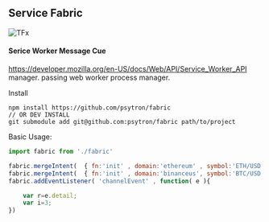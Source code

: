

## Service Fabric 
![TFx](https://raw.githubusercontent.com/psytron/fabric/main/tfx.jpg)

#### Serice Worker Message Cue
https://developer.mozilla.org/en-US/docs/Web/API/Service_Worker_API manager.  passing web worker process manager. 


Install
```shell
npm install https://github.com/psytron/fabric
// OR DEV INSTALL
git submodule add git@github.com:psytron/fabric path/to/project
```

Basic Usage: 

```javascript
import fabric from './fabric' 

fabric.mergeIntent(  { fn:'init' , domain:'ethereum' , symbol:'ETH/USD' } );
fabric.mergeIntent(  { fn:'init' , domain:'binanceus', symbol:'BTC/USD' } );
fabric.addEventListener( 'channelEvent' , function( e ){

    var r=e.detail;
    var i=3;
})
```

